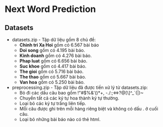 # Next Word Prediction

## Datasets
- datasets.zip - Tập dữ liệu gồm 8 chủ đề:
  - **Chinh tri Xa Hoi** gồm có 6.567 bài báo
  - **Doi song** gồm có 4.195 bài báo.
  - **Kinh doanh** gồm có 4.276 bài báo.
  - **Phap luat** gồm có 6.656 bài báo.
  - **Suc khoe** gồm có 4.417 bài báo.
  - **The gioi** gồm có 5.716 bài báo.
  - **The thao** gồm có 5.667 bài báo.
  - **Van hoa** gồm có 5.250 bài báo.
- preprocessing.zip - Tập dữ liệu đã được tiền xử lý từ datasets.zip:
  - Bỏ đi các dấu câu bao gồm !"#$%&'()*+, -./:;<=>?@[\\]^_`{|}~
  - Chuyển tất cả các ký tự hoa thành ký tự thường.
  - Loại bỏ các ký tự trắng liên tiếp.
  - Mỗi câu được ghi trên mỗi hàng riêng biệt và không có dấu . ở cuối câu.
  - Loại bỏ những bài báo nào có thẻ html.